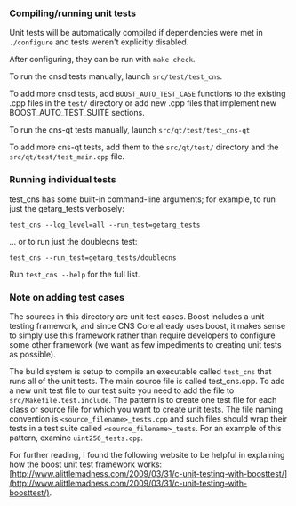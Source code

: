 ### Compiling/running unit tests

Unit tests will be automatically compiled if dependencies were met in `./configure`
and tests weren't explicitly disabled.

After configuring, they can be run with `make check`.

To run the cnsd tests manually, launch `src/test/test_cns`.

To add more cnsd tests, add `BOOST_AUTO_TEST_CASE` functions to the existing
.cpp files in the `test/` directory or add new .cpp files that
implement new BOOST_AUTO_TEST_SUITE sections.

To run the cns-qt tests manually, launch `src/qt/test/test_cns-qt`

To add more cns-qt tests, add them to the `src/qt/test/` directory and
the `src/qt/test/test_main.cpp` file.

### Running individual tests

test_cns has some built-in command-line arguments; for
example, to run just the getarg_tests verbosely:

    test_cns --log_level=all --run_test=getarg_tests

... or to run just the doublecns test:

    test_cns --run_test=getarg_tests/doublecns

Run `test_cns --help` for the full list.

### Note on adding test cases

The sources in this directory are unit test cases.  Boost includes a
unit testing framework, and since CNS Core already uses boost, it makes
sense to simply use this framework rather than require developers to
configure some other framework (we want as few impediments to creating
unit tests as possible).

The build system is setup to compile an executable called `test_cns`
that runs all of the unit tests.  The main source file is called
test_cns.cpp. To add a new unit test file to our test suite you need
to add the file to `src/Makefile.test.include`. The pattern is to create 
one test file for each class or source file for which you want to create 
unit tests.  The file naming convention is `<source_filename>_tests.cpp` 
and such files should wrap their tests in a test suite 
called `<source_filename>_tests`. For an example of this pattern, 
examine `uint256_tests.cpp`.

For further reading, I found the following website to be helpful in
explaining how the boost unit test framework works:
[http://www.alittlemadness.com/2009/03/31/c-unit-testing-with-boosttest/](http://www.alittlemadness.com/2009/03/31/c-unit-testing-with-boosttest/).
